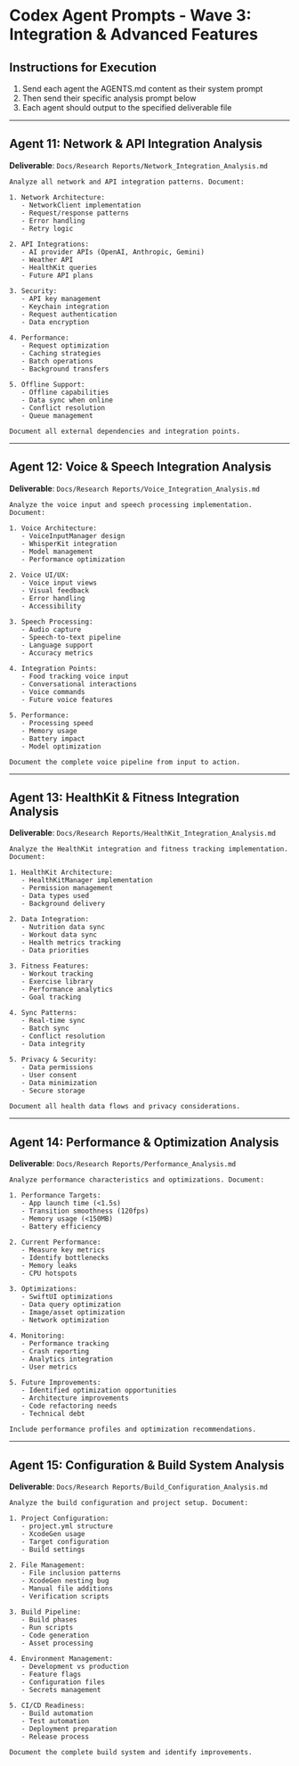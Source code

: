 # Codex Agent Prompts - Wave 3: Integration & Advanced Features

## Instructions for Execution
1. Send each agent the AGENTS.md content as their system prompt
2. Then send their specific analysis prompt below
3. Each agent should output to the specified deliverable file

---

## Agent 11: Network & API Integration Analysis

**Deliverable**: `Docs/Research Reports/Network_Integration_Analysis.md`

```
Analyze all network and API integration patterns. Document:

1. Network Architecture:
   - NetworkClient implementation
   - Request/response patterns
   - Error handling
   - Retry logic

2. API Integrations:
   - AI provider APIs (OpenAI, Anthropic, Gemini)
   - Weather API
   - HealthKit queries
   - Future API plans

3. Security:
   - API key management
   - Keychain integration
   - Request authentication
   - Data encryption

4. Performance:
   - Request optimization
   - Caching strategies
   - Batch operations
   - Background transfers

5. Offline Support:
   - Offline capabilities
   - Data sync when online
   - Conflict resolution
   - Queue management

Document all external dependencies and integration points.
```

---

## Agent 12: Voice & Speech Integration Analysis

**Deliverable**: `Docs/Research Reports/Voice_Integration_Analysis.md`

```
Analyze the voice input and speech processing implementation. Document:

1. Voice Architecture:
   - VoiceInputManager design
   - WhisperKit integration
   - Model management
   - Performance optimization

2. Voice UI/UX:
   - Voice input views
   - Visual feedback
   - Error handling
   - Accessibility

3. Speech Processing:
   - Audio capture
   - Speech-to-text pipeline
   - Language support
   - Accuracy metrics

4. Integration Points:
   - Food tracking voice input
   - Conversational interactions
   - Voice commands
   - Future voice features

5. Performance:
   - Processing speed
   - Memory usage
   - Battery impact
   - Model optimization

Document the complete voice pipeline from input to action.
```

---

## Agent 13: HealthKit & Fitness Integration Analysis

**Deliverable**: `Docs/Research Reports/HealthKit_Integration_Analysis.md`

```
Analyze the HealthKit integration and fitness tracking implementation. Document:

1. HealthKit Architecture:
   - HealthKitManager implementation
   - Permission management
   - Data types used
   - Background delivery

2. Data Integration:
   - Nutrition data sync
   - Workout data sync
   - Health metrics tracking
   - Data priorities

3. Fitness Features:
   - Workout tracking
   - Exercise library
   - Performance analytics
   - Goal tracking

4. Sync Patterns:
   - Real-time sync
   - Batch sync
   - Conflict resolution
   - Data integrity

5. Privacy & Security:
   - Data permissions
   - User consent
   - Data minimization
   - Secure storage

Document all health data flows and privacy considerations.
```

---

## Agent 14: Performance & Optimization Analysis

**Deliverable**: `Docs/Research Reports/Performance_Analysis.md`

```
Analyze performance characteristics and optimizations. Document:

1. Performance Targets:
   - App launch time (<1.5s)
   - Transition smoothness (120fps)
   - Memory usage (<150MB)
   - Battery efficiency

2. Current Performance:
   - Measure key metrics
   - Identify bottlenecks
   - Memory leaks
   - CPU hotspots

3. Optimizations:
   - SwiftUI optimizations
   - Data query optimization
   - Image/asset optimization
   - Network optimization

4. Monitoring:
   - Performance tracking
   - Crash reporting
   - Analytics integration
   - User metrics

5. Future Improvements:
   - Identified optimization opportunities
   - Architecture improvements
   - Code refactoring needs
   - Technical debt

Include performance profiles and optimization recommendations.
```

---

## Agent 15: Configuration & Build System Analysis

**Deliverable**: `Docs/Research Reports/Build_Configuration_Analysis.md`

```
Analyze the build configuration and project setup. Document:

1. Project Configuration:
   - project.yml structure
   - XcodeGen usage
   - Target configuration
   - Build settings

2. File Management:
   - File inclusion patterns
   - XcodeGen nesting bug
   - Manual file additions
   - Verification scripts

3. Build Pipeline:
   - Build phases
   - Run scripts
   - Code generation
   - Asset processing

4. Environment Management:
   - Development vs production
   - Feature flags
   - Configuration files
   - Secrets management

5. CI/CD Readiness:
   - Build automation
   - Test automation
   - Deployment preparation
   - Release process

Document the complete build system and identify improvements.
```